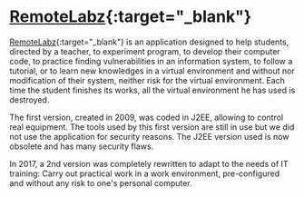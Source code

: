 [RemoteLabz](https://remotelabz.com){:target="_blank"}
==========

[RemoteLabz](https://remotelabz.com){:target="_blank"} is an application designed to help students, directed by a teacher, to experiment program, to develop their computer code, to practice finding vulnerabilities in an information system, to follow a tutorial, or to learn new knowledges in a virtual environment and without nor modification of their system, neither risk for the virtual environment. Each time the student finishes its works, all the virtual environment he has used is destroyed.
    
The first version, created in 2009, was coded in J2EE, allowing to control real equipment. The tools used by this first version are still in use but we did not use the application for security reasons. The J2EE version used is now obsolete and has many security flaws.

In 2017, a 2nd version was completely rewritten to adapt to the needs of IT training: Carry out practical work in a work environment, pre-configured and without any risk to one's personal computer.
